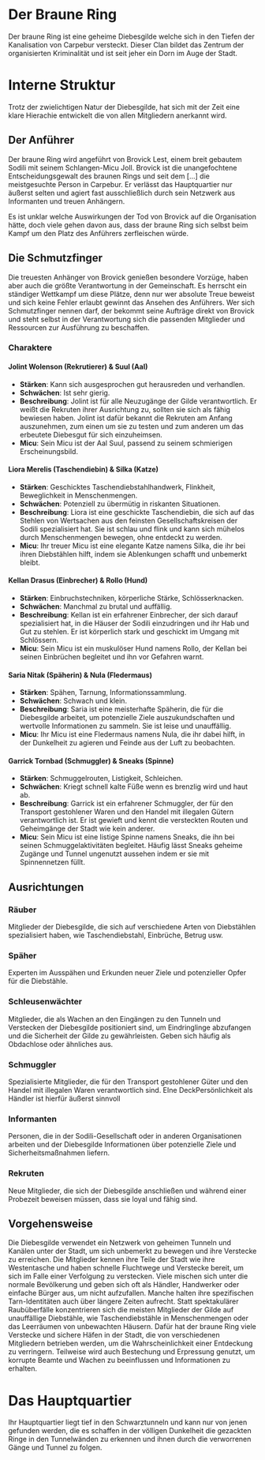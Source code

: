 # Der Braune Ring

Der braune Ring ist eine geheime Diebesgilde welche sich in den Tiefen der Kanalisation von Carpebur versteckt. Dieser Clan bildet das Zentrum der organisierten Kriminalität und ist seit jeher ein Dorn im Auge der Stadt. 

# Interne Struktur

Trotz der zwielichtigen Natur der Diebesgilde, hat sich mit der Zeit eine klare Hierachie entwickelt die von allen Mitgliedern anerkannt wird.

## Der Anführer

Der braune Ring wird angeführt von Brovick Lest, einem breit gebautem Sodili mit seinem Schlangen-Micu Joll. Brovick ist die unangefochtene Entscheidungsgewalt des braunen Rings und seit dem [...] die meistgesuchte Person in Carpebur. Er verlässt das Hauptquartier nur äußerst selten und agiert fast ausschließlich durch sein Netzwerk aus Informanten und treuen Anhängern. 

Es ist unklar welche Auswirkungen der Tod von Brovick auf die Organisation hätte, doch viele gehen davon aus, dass der braune Ring sich selbst beim Kampf um den Platz des Anführers zerfleischen würde.

## Die Schmutzfinger

Die treuesten Anhänger von Brovick genießen besondere Vorzüge, haben aber auch die größte Verantwortung in der Gemeinschaft. Es herrscht ein ständiger Wettkampf um diese Plätze, denn nur wer absolute Treue beweist und sich keine Fehler erlaubt gewinnt das Ansehen des Anführers. Wer sich Schmutzfinger nennen darf, der bekommt seine Aufträge direkt von Brovick und steht selbst in der Verantwortung sich die passenden Mitglieder und Ressourcen zur Ausführung zu beschaffen.

### Charaktere

#### Jolint Wolenson (Rekrutierer) & Suul (Aal)
* **Stärken**: Kann sich ausgesprochen gut herausreden und verhandlen.
* **Schwächen**: Ist sehr gierig.
* **Beschreibung**: Jolint ist für alle Neuzugänge der Gilde verantwortlich. Er weißt die Rekruten ihrer Ausrichtung zu, sollten sie sich als fähig bewiesen haben. Jolint ist dafür bekannt die Rekruten am Anfang auszunehmen, zum einen um sie zu testen und zum anderen um das erbeutete Diebesgut für sich einzuheimsen.
* **Micu**: Sein Micu ist der Aal Suul, passend zu seinem schmierigen Erscheinungsbild.

#### Liora Merelis (Taschendiebin) & Silka (Katze)
* **Stärken**: Geschicktes Taschendiebstahlhandwerk, Flinkheit, Beweglichkeit in Menschenmengen.
* **Schwächen**: Potenziell zu übermütig in riskanten Situationen.
* **Beschreibung**: Liora ist eine geschickte Taschendiebin, die sich auf das Stehlen von Wertsachen aus den feinsten Gesellschaftskreisen der Sodili spezialisiert hat. Sie ist schlau und flink und kann sich mühelos durch Menschenmengen bewegen, ohne entdeckt zu werden.
* **Micu**: Ihr treuer Micu ist eine elegante Katze namens Silka, die ihr bei ihren Diebstählen hilft, indem sie Ablenkungen schafft und unbemerkt bleibt.

#### Kellan Drasus (Einbrecher) & Rollo (Hund)
* **Stärken**: Einbruchstechniken, körperliche Stärke, Schlösserknacken.
* **Schwächen**: Manchmal zu brutal und auffällig.
* **Beschreibung**: Kellan ist ein erfahrener Einbrecher, der sich darauf spezialisiert hat, in die Häuser der Sodili einzudringen und ihr Hab und Gut zu stehlen. Er ist körperlich stark und geschickt im Umgang mit Schlössern.
* **Micu**: Sein Micu ist ein muskulöser Hund namens Rollo, der Kellan bei seinen Einbrüchen begleitet und ihn vor Gefahren warnt.

#### Saria Nitak (Späherin) & Nula (Fledermaus)
* **Stärken**: Spähen, Tarnung, Informationssammlung.
* **Schwächen**: Schwach und klein.
* **Beschreibung**: Saria ist eine meisterhafte Späherin, die für die Diebesgilde arbeitet, um potenzielle Ziele auszukundschaften und wertvolle Informationen zu sammeln. Sie ist leise und unauffällig.
* **Micu**: Ihr Micu ist eine Fledermaus namens Nula, die ihr dabei hilft, in der Dunkelheit zu agieren und Feinde aus der Luft zu beobachten.

#### Garrick Tornbad (Schmuggler) & Sneaks (Spinne)
* **Stärken**: Schmuggelrouten, Listigkeit, Schleichen.
* **Schwächen**: Kriegt schnell kalte Füße wenn es brenzlig wird und haut ab.
* **Beschreibung**: Garrick ist ein erfahrener Schmuggler, der für den Transport gestohlener Waren und den Handel mit illegalen Gütern verantwortlich ist. Er ist gewieft und kennt die versteckten Routen und Geheimgänge der Stadt wie kein anderer.
* **Micu**: Sein Micu ist eine listige Spinne namens Sneaks, die ihn bei seinen Schmuggelaktivitäten begleitet. Häufig lässt Sneaks geheime Zugänge und Tunnel ungenutzt aussehen indem er sie mit Spinnennetzen füllt.

## Ausrichtungen
        
### Räuber
Mitglieder der Diebesgilde, die sich auf verschiedene Arten von Diebstählen spezialisiert haben, wie Taschendiebstahl, Einbrüche, Betrug usw.

### Späher
Experten im Ausspähen und Erkunden neuer Ziele und potenzieller Opfer für die Diebstähle.
        
### Schleusenwächter
Mitglieder, die als Wachen an den Eingängen zu den Tunneln und Verstecken der Diebesgilde positioniert sind, um Eindringlinge abzufangen und die Sicherheit der Gilde zu gewährleisten. Geben sich häufig als Obdachlose oder ähnliches aus.
        
### Schmuggler
Spezialisierte Mitglieder, die für den Transport gestohlener Güter und den Handel mit illegalen Waren verantwortlich sind. EIne DeckPersönlichkeit als Händler ist hierfür äußerst sinnvoll

### Informanten
Personen, die in der Sodili-Gesellschaft oder in anderen Organisationen arbeiten und der Diebesgilde Informationen über potenzielle Ziele und Sicherheitsmaßnahmen liefern.
        
### Rekruten
Neue Mitglieder, die sich der Diebesgilde anschließen und während einer Probezeit beweisen müssen, dass sie loyal und fähig sind.

## Vorgehensweise
Die Diebesgilde verwendet ein Netzwerk von geheimen Tunneln und Kanälen unter der Stadt, um sich unbemerkt zu bewegen und ihre Verstecke zu erreichen. Die Mitglieder kennen ihre Teile der Stadt wie ihre Westentasche und haben schnelle Fluchtwege und Verstecke bereit, um sich im Falle einer Verfolgung zu verstecken. Viele mischen sich unter die normale Bevölkerung und geben sich oft als Händler, Handwerker oder einfache Bürger aus, um nicht aufzufallen. Manche halten ihre spezifischen Tarn-Identitäten auch über längere Zeiten aufrecht. Statt spektakulärer Raubüberfälle konzentrieren sich die meisten Mitglieder der Gilde auf unauffällige Diebstähle, wie Taschendiebstähle in Menschenmengen oder das Leerräumen von unbewachten Häusern. Dafür hat der braune Ring viele Verstecke und sichere Häfen in der Stadt, die von verschiedenen Mitgliedern betrieben werden, um die Wahrscheinlichkeit einer Entdeckung zu verringern. Teilweise wird auch Bestechung und Erpressung genutzt, um korrupte Beamte und Wachen zu beeinflussen und Informationen zu erhalten. 


# Das Hauptquartier

Ihr Hauptquartier liegt tief in den Schwarztunneln und kann nur von jenen gefunden werden, die es schaffen in der völligen Dunkelheit die gezackten Ringe in den Tunnelwänden zu erkennen und ihnen durch die verworrenen Gänge und Tunnel zu folgen.